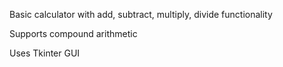 Basic calculator with add, subtract, multiply, divide functionality

Supports compound arithmetic

Uses Tkinter GUI